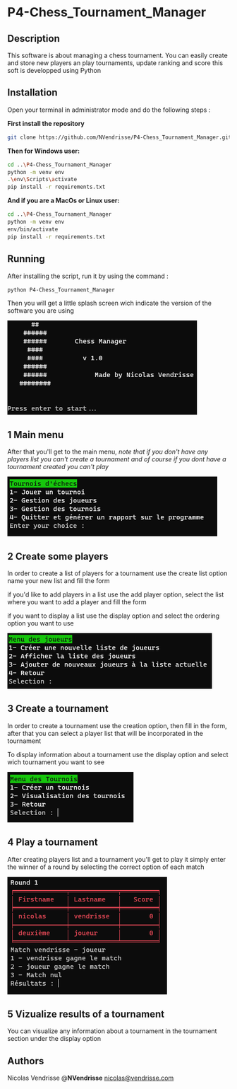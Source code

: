 # P4-Chess_Tournament_Manager
## Description
This software is about managing a chess tournament.
You can easily create and store new players an play tournaments, update ranking and score
this soft is developped using Python
## Installation
Open your terminal in administrator mode and do the following steps :

**First install the repository**
```bash
git clone https://github.com/NVendrisse/P4-Chess_Tournament_Manager.git
```

**Then for Windows user:**
```bash
cd ..\P4-Chess_Tournament_Manager
python -m venv env
.\env\Scripts\activate
pip install -r requirements.txt
```

**And if you are a MacOs or Linux user:**
```bash
cd ..\P4-Chess_Tournament_Manager
python -m venv env
env/bin/activate
pip install -r requirements.txt
```
## Running
After installing the script, run it by using the command :
```bash
python P4-Chess_Tournament_Manager
```

Then you will get a little splash screen wich indicate the version of the software you are using

![splash](/assets/splash.png)

## 1 Main menu
After that you'll get to the main menu, *note that if you don't have any players list you can't create a tournament and of course if you dont have a tournament created you can't play*

![main menu](/assets/main_menu.png)

## 2 Create some players
In order to create a list of players for a tournament use the create list option name your new list and fill the form

if you'd like to add players in a list use the add player option, select the list where you want to add a player and fill the form

if you want to display a list use the display option and select the ordering option you want to use

![players menu](/assets/players_menu.png)

## 3 Create a tournament
In order to create a tournament use the creation option, then fill in the form, after that you can select a player list that will be incorporated in the tournament

To display information about a tournament use the display option and select wich tournament you want to see

![tournament menu](/assets/tours_menu.png)

## 4 Play a tournament
After creating players list and a tournament you'll get to play it
simply enter the winner of a round by selecting the correct option of each match

![Play](/assets/play.PNG)

## 5 Vizualize results of a tournament
You can visualize any information about a tournament in the tournament section under the display option

## Authors
Nicolas Vendrisse @**NVendrisse**
nicolas@vendrisse.com
